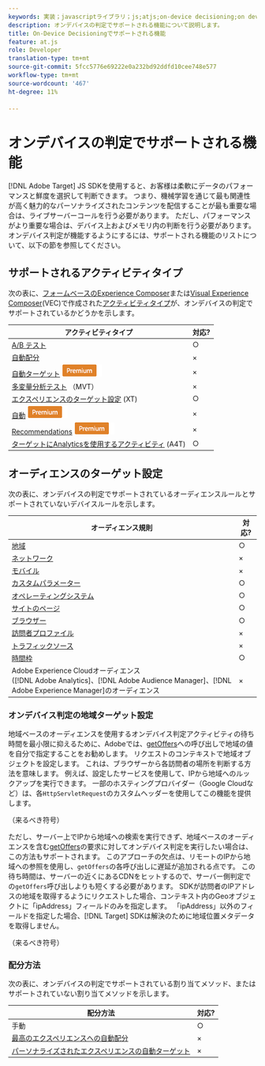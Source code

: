 ```yaml
---
keywords: 実装；javascriptライブラリ；js;atjs;on-device decisioning;on device decisioning；サポートされる機能
description: オンデバイスの判定でサポートされる機能について説明します。
title: On-Device Decisioningでサポートされる機能
feature: at.js
role: Developer
translation-type: tm+mt
source-git-commit: 5fcc5776e69222e0a232bd92ddfd10cee748e577
workflow-type: tm+mt
source-wordcount: '467'
ht-degree: 11%

---
```


# オンデバイスの判定でサポートされる機能

[!DNL Adobe Target] JS SDKを使用すると、お客様は柔軟にデータのパフォーマンスと鮮度を選択して判断できます。 つまり、機械学習を通じて最も関連性が高く魅力的なパーソナライズされたコンテンツを配信することが最も重要な場合は、ライブサーバーコールを行う必要があります。 ただし、パフォーマンスがより重要な場合は、デバイス上およびメモリ内の判断を行う必要があります。 オンデバイス判定が機能するようにするには、サポートされる機能のリストについて、以下の節を参照してください。

## サポートされるアクティビティタイプ

次の表に、[フォームベースのExperience Composer](/help/c-experiences/form-experience-composer.md)または[Visual Experience Composer](/help/c-experiences/c-visual-experience-composer/visual-experience-composer.md)(VEC)で作成された[アクティビティタイプ](/help/c-activities/target-activities-guide.md)が、オンデバイスの判定でサポートされているかどうかを示します。

| アクティビティタイプ | 対応? |
| --- | --- |
| [A/B テスト](/help/c-activities/t-test-ab/test-ab.md) | ○ |
| [自動配分](/help/c-activities/automated-traffic-allocation/automated-traffic-allocation.md) | × |
| [自動ターゲット](/help/c-activities/auto-target/auto-target-to-optimize.md) ![Premium](/help/assets/premium.png) | × |
| [多変量分析テスト](/help/c-activities/c-multivariate-testing/multivariate-testing.md) （MVT） | × |
| [エクスペリエンスのターゲット設定](/help/c-activities/t-experience-target/experience-target.md) (XT) | ○ |
| [自動](/help/c-activities/t-automated-personalization/automated-personalization.md) ![パーソナライゼーションPremium](/help/assets/premium.png) | × |
| [Recommendations](/help/c-recommendations/recommendations.md)  ![プレミアム](/help/assets/premium.png) | × |
| [ターゲットにAnalyticsを使用するアクティビティ](/help/c-integrating-target-with-mac/a4t/a4t.md) (A4T) | ○ |

## オーディエンスのターゲット設定

次の表に、オンデバイスの判定でサポートされているオーディエンスルールとサポートされていないデバイスルールを示します。

| オーディエンス規則 | 対応? |
| --- | --- |
| [地域](/help/c-target/c-audiences/c-target-rules/geo.md) | ○ |
| [ネットワーク](/help/c-target/c-audiences/c-target-rules/network.md) | × |
| [モバイル](/help/c-target/c-audiences/c-target-rules/mobile.md) | × |
| [カスタムパラメーター](/help/c-target/c-audiences/c-target-rules/custom-parameters.md) | ○ |
| [オペレーティングシステム](/help/c-target/c-audiences/c-target-rules/operating-system.md) | ○ |
| [サイトのページ](/help/c-target/c-audiences/c-target-rules/site-pages.md) | ○ |
| [ブラウザー](/help/c-target/c-audiences/c-target-rules/browser.md) | ○ |
| [訪問者プロファイル](/help/c-target/c-audiences/c-target-rules/visitor-profile.md) | × |
| [トラフィックソース](/help/c-target/c-audiences/c-target-rules/traffic-sources.md) | × |
| [時間枠](/help/c-target/c-audiences/c-target-rules/time-frame.md) | ○ |
| Adobe Experience Cloudオーディエンス<br>([!DNL Adobe Analytics]、[!DNL Adobe Audience Manager]、[!DNL Adobe Experience Manager]のオーディエンス | × |

### オンデバイス判定の地域ターゲット設定

地域ベースのオーディエンスを使用するオンデバイス判定アクティビティの待ち時間を最小限に抑えるために、Adobeでは、[getOffers](/help/c-implementing-target/c-implementing-target-for-client-side-web/adobe-target-getoffers-atjs-2.md)への呼び出しで地域の値を自分で指定することをお勧めします。 リクエストのコンテキストで地域オブジェクトを設定します。 これは、ブラウザーから各訪問者の場所を判断する方法を意味します。 例えば、設定したサービスを使用して、IPから地域へのルックアップを実行できます。 一部のホスティングプロバイダー（Google Cloudなど）は、各`HttpServletRequest`のカスタムヘッダーを使用してこの機能を提供します。

（来るべき符号）

ただし、サーバー上でIPから地域への検索を実行できず、地域ベースのオーディエンスを含む[getOffers](/help/c-implementing-target/c-implementing-target-for-client-side-web/adobe-target-getoffers-atjs-2.md)の要求に対してオンデバイス判定を実行したい場合は、この方法もサポートされます。 このアプローチの欠点は、リモートのIPから地域への参照を使用し、`getOffers`の各呼び出しに遅延が追加される点です。 この待ち時間は、サーバーの近くにあるCDNをヒットするので、サーバー側判定での`getOffers`呼び出しよりも短くする必要があります。 SDKが訪問者のIPアドレスの地域を取得するようにリクエストした場合、コンテキスト内のGeoオブジェクトに「ipAddress」フィールドのみを指定します。 「ipAddress」以外のフィールドを指定した場合、[!DNL Target] SDKは解決のために地域位置メタデータを取得しません。

（来るべき符号）

### 配分方法

次の表に、オンデバイスの判定でサポートされている割り当てメソッド、またはサポートされていない割り当てメソッドを示します。

| 配分方法 | 対応? |
| --- | --- |
| 手動 | ○ |
| [最高のエクスペリエンスへの自動配分](/help/c-activities/automated-traffic-allocation/automated-traffic-allocation.md) | × |
| [パーソナライズされたエクスペリエンスの自動ターゲット](/help/c-activities/auto-target/auto-target-to-optimize.md) | × |
